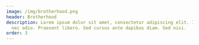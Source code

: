 ```yaml
---
image: /img/brotherhood.png
header: Brotherhood
description: Lorem ipsum dolor sit amet, consectetur adipiscing elit. Integer
  nec odio. Praesent libero. Sed cursus ante dapibus diam. Sed nisi.
order: 3
---
```

